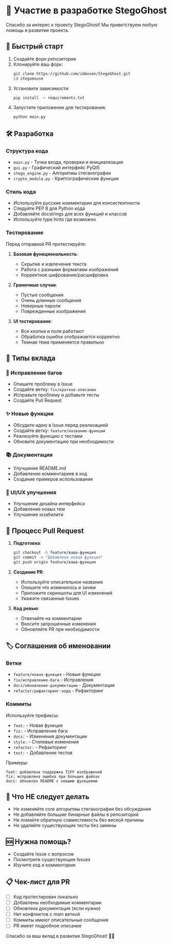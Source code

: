 # 🤝 Участие в разработке StegoGhost

Спасибо за интерес к проекту StegoGhost! Мы приветствуем любую помощь в развитии проекта.

## 🚀 Быстрый старт

1. Создайте форк репозитория
2. Клонируйте ваш форк:
   ```bash
   git clone https://github.com/imboven/StegoGhost.git
   cd stegomouse
   ```
3. Установите зависимости:
   ```bash
   pip install -r requirements.txt
   ```
4. Запустите приложение для тестирования:
   ```bash
   python main.py
   ```

## 🛠️ Разработка

### Структура кода

- `main.py` - Точка входа, проверки и инициализация
- `gui.py` - Графический интерфейс PyQt5
- `stego_engine.py` - Алгоритмы стеганографии
- `crypto_module.py` - Криптографические функции


### Стиль кода

- Используйте русские комментарии для консистентности
- Следуйте PEP 8 для Python кода
- Добавляйте docstrings для всех функций и классов
- Используйте type hints где возможно

### Тестирование

Перед отправкой PR протестируйте:

1. **Базовая функциональность**:
   - Скрытие и извлечение текста
   - Работа с разными форматами изображений
   - Корректное шифрование/расшифровка

2. **Граничные случаи**:
   - Пустые сообщения
   - Очень длинные сообщения
   - Неверные пароли
   - Поврежденные изображения

3. **UI тестирование**:
   - Все кнопки и поля работают
   - Обработка ошибок отображается корректно
   - Темная тема применяется правильно

## 📝 Типы вклада

### 🐛 Исправление багов
- Опишите проблему в Issue
- Создайте ветку: `fix/краткое-описание`
- Исправьте проблему и добавьте тесты
- Создайте Pull Request

### ✨ Новые функции
- Обсудите идею в Issue перед реализацией
- Создайте ветку: `feature/название-функции`
- Реализуйте функцию с тестами
- Обновите документацию при необходимости

### 📚 Документация
- Улучшение README.md
- Добавление комментариев в код
- Создание примеров использования

### 🎨 UI/UX улучшения
- Улучшение дизайна интерфейса
- Добавление новых тем
- Улучшение юзабилити

## 🔄 Процесс Pull Request

1. **Подготовка**:
   ```bash
   git checkout -b feature/ваша-функция
   git commit -m "Добавлена новая функция"
   git push origin feature/ваша-функция
   ```

2. **Создание PR**:
   - Используйте описательное название
   - Опишите что изменилось и зачем
   - Приложите скриншоты для UI изменений
   - Укажите связанные Issues

3. **Код ревью**:
   - Отвечайте на комментарии
   - Вносите запрошенные изменения
   - Обновляйте PR при необходимости

## 🏷️ Соглашения об именовании

### Ветки
- `feature/новая-функция` - Новые функции
- `fix/исправление-бага` - Исправления
- `docs/обновление-документации` - Документация
- `refactor/рефакторинг-кода` - Рефакторинг

### Коммиты
Используйте префиксы:
- `feat:` - Новая функция
- `fix:` - Исправление бага
- `docs:` - Изменения документации
- `style:` - Стилевые изменения
- `refactor:` - Рефакторинг
- `test:` - Добавление тестов

Примеры:
```
feat: добавлена поддержка TIFF изображений
fix: исправлена ошибка при больших файлах
docs: обновлен README с новыми функциями
```

## 🚫 Что НЕ следует делать

- Не изменяйте core алгоритмы стеганографии без обсуждения
- Не добавляйте большие бинарные файлы в репозиторий
- Не ломайте обратную совместимость без веской причины
- Не удаляйте существующие тесты без замены

## 🆘 Нужна помощь?

- Создайте Issue с вопросом
- Посмотрите существующие Issues
- Изучите код и комментарии

## 📋 Чек-лист для PR

- [ ] Код протестирован локально
- [ ] Добавлены необходимые комментарии
- [ ] Обновлена документация (если нужно)
- [ ] Нет конфликтов с main веткой
- [ ] Коммиты имеют описательные сообщения
- [ ] PR имеет подробное описание

Спасибо за ваш вклад в развитие StegoGhost! 🔐✨ 